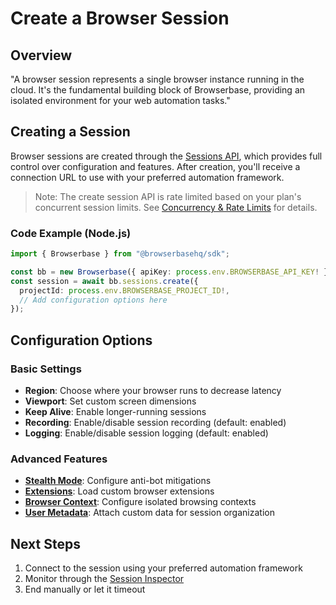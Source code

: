 # Create a Browser Session

## Overview

"A browser session represents a single browser instance running in the cloud. It's the fundamental building block of Browserbase, providing an isolated environment for your web automation tasks."

## Creating a Session

Browser sessions are created through the [Sessions API](/reference/api/create-a-session), which provides full control over configuration and features. After creation, you'll receive a connection URL to use with your preferred automation framework.

> Note: The create session API is rate limited based on your plan's concurrent session limits. See [Concurrency & Rate Limits](/guides/concurrency-rate-limits) for details.

### Code Example (Node.js)

```typescript
import { Browserbase } from "@browserbasehq/sdk";

const bb = new Browserbase({ apiKey: process.env.BROWSERBASE_API_KEY! });
const session = await bb.sessions.create({
  projectId: process.env.BROWSERBASE_PROJECT_ID!,
  // Add configuration options here
});
```

## Configuration Options

### Basic Settings

- **Region**: Choose where your browser runs to decrease latency
- **Viewport**: Set custom screen dimensions
- **Keep Alive**: Enable longer-running sessions
- **Recording**: Enable/disable session recording (default: enabled)
- **Logging**: Enable/disable session logging (default: enabled)

### Advanced Features

- **[Stealth Mode](/features/stealth-mode)**: Configure anti-bot mitigations
- **[Extensions](/features/browser-extensions)**: Load custom browser extensions
- **[Browser Context](/features/contexts)**: Configure isolated browsing contexts
- **[User Metadata](/features/session-metadata)**: Attach custom data for session organization

## Next Steps

1. Connect to the session using your preferred automation framework
2. Monitor through the [Session Inspector](/features/session-inspector)
3. End manually or let it timeout